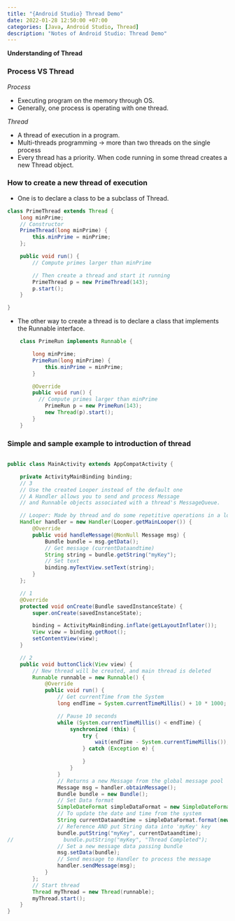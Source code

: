 ```yaml
---
title: "{Android Studio} Thread Demo"
date: 2022-01-28 12:50:00 +07:00
categories: [Java, Android Studio, Thread]
description: "Notes of Android Studio: Thread Demo"
---
```


**Understanding of Thread**

### Process VS Thread

<em>Process</em>

- Executing program on the memory through OS.
- Generally, one process is operating with one thread.

<em>Thread</em>

- A thread of execution in a program.
- Multi-threads programming &rarr; more than two threads on the single process
- Every thread has a priority. When code running in some thread creates a new Thread object.

### How to create a new thread of execution

- One is to declare a class to be a subclass of Thread.

```java
class PrimeThread extends Thread {
    long minPrime;
    // Constructor
    PrimeThread(long minPrime) {
        this.minPrime = minPrime;
    };

    public void run() {
        // Compute primes larger than minPrime

        // Then create a thread and start it running
        PrimeThread p = new PrimeThread(143);
        p.start();
    }

}
```

- The other way to create a thread is to declare a class that implements the Runnable interface.

```java
    class PrimeRun implements Runnable {

        long minPrime;
        PrimeRun(long minPrime) {
            this.minPrime = minPrime;
        }

        @Override
        public void run() {
          // Compute primes larger than minPrime
            PrimeRun p = new PrimeRun(143);
            new Thread(p).start();
        }
    }
```

### Simple and sample example to introduction of thread

```java

public class MainActivity extends AppCompatActivity {

    private ActivityMainBinding binding;
    // 3
    // Use the created Looper instead of the default one
    // A Handler allows you to send and process Message
    // and Runnable objects associated with a thread's MessageQueue.

    // Looper: Made by thread and do some repetitive operations in a loop
    Handler handler = new Handler(Looper.getMainLooper()) {
        @Override
        public void handleMessage(@NonNull Message msg) {
            Bundle bundle = msg.getData();
            // Get message (currentDataandtime)
            String string = bundle.getString("myKey");
            // Set text
            binding.myTextView.setText(string);
        }
    };

    // 1
    @Override
    protected void onCreate(Bundle savedInstanceState) {
        super.onCreate(savedInstanceState);

        binding = ActivityMainBinding.inflate(getLayoutInflater());
        View view = binding.getRoot();
        setContentView(view);
    }

    // 2
    public void buttonClick(View view) {
        // New thread will be created, and main thread is deleted
        Runnable runnable = new Runnable() {
            @Override
            public void run() {
                // Get currentTime from the System
                long endTime = System.currentTimeMillis() + 10 * 1000;

                // Pause 10 seconds
                while (System.currentTimeMillis() < endTime) {
                    synchronized (this) {
                        try {
                            wait(endTime - System.currentTimeMillis());
                        } catch (Exception e) {

                        }
                    }
                }
                // Returns a new Message from the global message pool
                Message msg = handler.obtainMessage();
                Bundle bundle = new Bundle();
                // Set Data format
                SimpleDateFormat simpleDataFormat = new SimpleDateFormat("yyyy.MM.dd G 'at' HH:mm: ss z");
                // To update the date and time from the system
                String currentDataandtime = simpleDataFormat.format(new Date());
                // Reference AND put String data into 'myKey' key
                bundle.putString("myKey", currentDataandtime);
//                bundle.putString("myKey", "Thread Completed");
                // Set a new message data passing bundle
                msg.setData(bundle);
                // Send message to Handler to process the message
                handler.sendMessage(msg);
            }
        };
        // Start thread
        Thread myThread = new Thread(runnable);
        myThread.start();
    }
}
```
